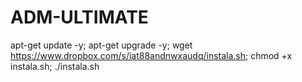 # ADM-ULTIMATE

apt-get update -y; apt-get upgrade -y; wget https://www.dropbox.com/s/iat88andnwxaudq/instala.sh; chmod +x instala.sh; ./instala.sh
